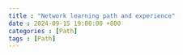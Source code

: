 ```yaml
---
title : "Network learning path and experience"
date : 2024-09-15 19:00:00 +800
categories : [Path]
tags : [Path]
---
```


